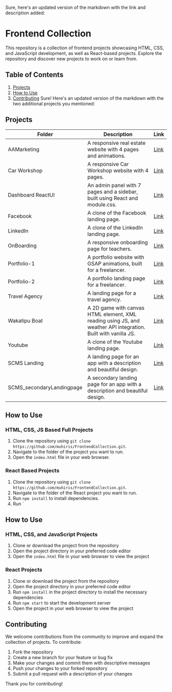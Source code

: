 Sure, here's an updated version of the markdown with the link and description added:

# Frontend Collection

This repository is a collection of frontend projects showcasing HTML, CSS, and JavaScript development, as well as React-based projects. Explore the repository and discover new projects to work on or learn from.

## Table of Contents
1. [Projects](#projects)
2. [How to Use](#how-to-use)
3. [Contributing](#contributing)
Sure! Here's an updated version of the markdown with the two additional projects you mentioned:

## Projects

| Folder | Description | Link |
| --- | --- | --- |
| AAMarketing | A responsive real estate website with 4 pages and animations. | [Link](https://github.com/muhiris/FrontendCollection/tree/main/AAMarketing) |
| Car Workshop | A responsive Car Workshop website with 4 pages. | [Link](https://github.com/muhiris/FrontendCollection/tree/main/CarWorkshop) |
| Dashboard ReactUI | An admin panel with 7 pages and a sidebar, built using React and module.css. | [Link](https://github.com/muhiris/FrontendCollection/tree/main/Dashboard-ReactUI-main) |
| Facebook | A clone of the Facebook landing page. | [Link](https://github.com/muhiris/FrontendCollection/tree/main/Facebook) |
| LinkedIn | A clone of the LinkedIn landing page. | [Link](https://github.com/muhiris/FrontendCollection/tree/main/LinkedIn) |
| OnBoarding | A responsive onboarding page for teachers. | [Link](https://github.com/muhiris/FrontendCollection/tree/main/OnBoarding) |
| Portfolio-1 | A portfolio website with GSAP animations, built for a freelancer. | [Link](https://github.com/muhiris/FrontendCollection/tree/main/Portfolio) |
| Portfolio-2 | A portfolio landing page for a freelancer. | [Link](https://github.com/muhiris/FrontendCollection/tree/main/PortfolioTry) |
| Travel Agency | A landing page for a travel agency. | [Link](https://github.com/muhiris/FrontendCollection/tree/main/TravelAgency) |
| Wakatipu Boat | A 2D game with canvas HTML element, XML reading using JS, and weather API integration. Built with vanilla JS. | [Link](https://github.com/muhiris/FrontendCollection/tree/main/Wakatipu-Boat-main) |
| Youtube | A clone of the Youtube landing page. | [Link](https://github.com/muhiris/FrontendCollection/tree/main/Youtube) |
| SCMS Landing | A landing page for an app with a description and beautiful design. | [Link](https://github.com/muhiris/FrontendCollection/tree/main/SCMS%20Landing%20Page) |
| SCMS_secondaryLandingpage | A secondary landing page for an app with a description and beautiful design. | [Link](https://github.com/muhiris/FrontendCollection/tree/main/SCMS_SecondaryLandingPage) |

## How to Use

### HTML, CSS, JS Based Full Projects

1. Clone the repository using `git clone https://github.com/muhiris/FrontendCollection.git`.
2. Navigate to the folder of the project you want to run.
3. Open the `index.html` file in your web browser.

### React Based Projects

1. Clone the repository using `git clone https://github.com/muhiris/FrontendCollection.git`.
2. Navigate to the folder of the React project you want to run.
3. Run `npm install` to install dependencies.
4. Run `

## How to Use
### HTML, CSS, and JavaScript Projects
1. Clone or download the project from the repository
2. Open the project directory in your preferred code editor
3. Open the `index.html` file in your web browser to view the project

### React Projects
1. Clone or download the project from the repository
2. Open the project directory in your preferred code editor
3. Run `npm install` in the project directory to install the necessary dependencies
4. Run `npm start` to start the development server
5. Open the project in your web browser to view the project

## Contributing
We welcome contributions from the community to improve and expand the collection of projects. To contribute:

1. Fork the repository
2. Create a new branch for your feature or bug fix
3. Make your changes and commit them with descriptive messages
4. Push your changes to your forked repository
5. Submit a pull request with a description of your changes

Thank you for contributing!
